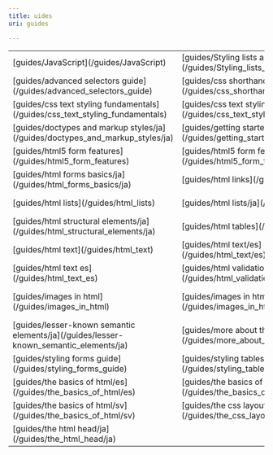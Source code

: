 ```yaml
---
title: uides
uri: guides

---
```

<table class="mw-prefixindex-list-table">
<tr>
<td>
[guides/JavaScript](/guides/JavaScript)
</td>
<td>
[guides/Styling lists and links](/guides/Styling_lists_and_links)
</td>
<td>
[guides/advanced css text styling](/guides/advanced_css_text_styling)
</td>
</tr>
<tr>
<td>
[guides/advanced selectors guide](/guides/advanced_selectors_guide)
</td>
<td>
[guides/css shorthand](/guides/css_shorthand)
</td>
<td>
[guides/css shorthand reference](/guides/css_shorthand_reference)

</td>
</tr>
<tr>
<td>
[guides/css text styling fundamentals](/guides/css_text_styling_fundamentals)
</td>
<td>
[guides/css text styling fundamentals/ja](/guides/css_text_styling_fundamentals/ja)
</td>
<td>
[guides/doctypes and markup styles](/guides/doctypes_and_markup_styles)
</td>
</tr>
<tr>
<td>
[guides/doctypes and markup styles/ja](/guides/doctypes_and_markup_styles/ja)
</td>
<td>
[guides/getting started with css](/guides/getting_started_with_css)
</td>
<td>
[guides/getting started with css/ja](/guides/getting_started_with_css/ja)
</td>
</tr>
<tr>
<td>
[guides/html5 form features](/guides/html5_form_features)

</td>
<td>
[guides/html5 form features/ja](/guides/html5_form_features/ja)
</td>
<td>
[guides/html forms basics](/guides/html_forms_basics)
</td>
</tr>
<tr>
<td>
[guides/html forms basics/ja](/guides/html_forms_basics/ja)
</td>
<td>
[guides/html links](/guides/html_links)
</td>
<td>
[guides/html links/ja](/guides/html_links/ja)
</td>
</tr>
<tr>
<td>
[guides/html lists](/guides/html_lists)
</td>
<td>
[guides/html lists/ja](/guides/html_lists/ja)
</td>
<td>
[guides/html structural elements](/guides/html_structural_elements)
</td>
</tr>
<tr>
<td>
[guides/html structural elements/ja](/guides/html_structural_elements/ja)
</td>
<td>
[guides/html tables](/guides/html_tables)
</td>
<td>
[guides/html tables/ja](/guides/html_tables/ja)
</td>
</tr>
<tr>
<td>
[guides/html text](/guides/html_text)
</td>
<td>
[guides/html text/es](/guides/html_text/es)
</td>
<td>
[guides/html text/ja](/guides/html_text/ja)
</td>
</tr>
<tr>
<td>
[guides/html text es](/guides/html_text_es)
</td>
<td>
[guides/html validation](/guides/html_validation)
</td>
<td>
[guides/html validation/ja](/guides/html_validation/ja)
</td>
</tr>
<tr>
<td>
[guides/images in html](/guides/images_in_html)
</td>
<td>
[guides/images in html/ja](/guides/images_in_html/ja)
</td>
<td>
[guides/lesser-known semantic elements](/guides/lesser-known_semantic_elements)
</td>
</tr>
<tr>
<td>
[guides/lesser-known semantic elements/ja](/guides/lesser-known_semantic_elements/ja)
</td>
<td>
[guides/more about the html head](/guides/more_about_the_html_head)
</td>
<td>
[guides/security/web security basics](/guides/security/web_security_basics)
</td>
</tr>
<tr>
<td>
[guides/styling forms guide](/guides/styling_forms_guide)
</td>
<td>
[guides/styling tables](/guides/styling_tables)
</td>
<td>
[guides/the basics of html](/guides/the_basics_of_html)
</td>
</tr>
<tr>
<td>
[guides/the basics of html/es](/guides/the_basics_of_html/es)
</td>
<td>
[guides/the basics of html/ja](/guides/the_basics_of_html/ja)
</td>
<td>
[guides/the basics of html/ko](/guides/the_basics_of_html/ko)
</td>
</tr>
<tr>
<td>
[guides/the basics of html/sv](/guides/the_basics_of_html/sv)
</td>
<td>
[guides/the css layout model](/guides/the_css_layout_model)
</td>
<td>
[guides/the html head](/guides/the_html_head)
</td>
</tr>
<tr>
<td>
[guides/the html head/ja](/guides/the_html_head/ja)
</td>
</tr>
</table>
